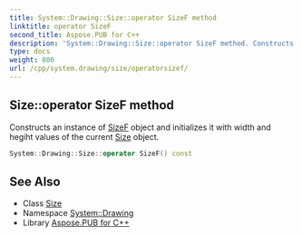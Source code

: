 ```yaml
---
title: System::Drawing::Size::operator SizeF method
linktitle: operator SizeF
second_title: Aspose.PUB for C++
description: 'System::Drawing::Size::operator SizeF method. Constructs an instance of SizeF object and initializes it with width and hegiht values of the current Size object in C++.'
type: docs
weight: 800
url: /cpp/system.drawing/size/operatorsizef/
---
```

## Size::operator SizeF method


Constructs an instance of [SizeF](../../sizef/) object and initializes it with width and hegiht values of the current [Size](../) object.

```cpp
System::Drawing::Size::operator SizeF() const
```

## See Also

* Class [Size](../)
* Namespace [System::Drawing](../../)
* Library [Aspose.PUB for C++](../../../)
